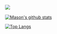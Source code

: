 <a href='https://www.masonware.dev'><img src='https://img.shields.io/badge/website-UP-brightgreen'/></a>
<br><br>
[![Mason's github stats](https://github-readme-stats.vercel.app/api?username=masonrware&count_private=true&theme=dark&show_icons=true)](https://github.com/anuraghazra/github-readme-stats) 

[![Top Langs](https://github-readme-stats.vercel.app/api/top-langs/?username=masonrware&theme=dark)](https://github.com/anuraghazra/github-readme-stats)
